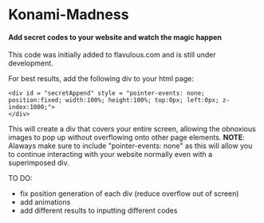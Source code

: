 # Konami-Madness
<h4>Add secret codes to your website and watch the magic happen</h4>

This code was initially added to flavulous.com and is still under development.

For best results, add the following div to your html page:
<pre><code>&lt;div id = "secretAppend" style = "pointer-events: none; position:fixed; width:100%; height:100%; top:0px; left:0px; z-index:1000;"&gt;
&lt;/div&gt;
</code></pre>

This will create a div that covers your entire screen, allowing the obnoxious images to pop up without overflowing onto other page elements.
<b>NOTE</b>: Alaways make sure to include "pointer-events: none" as this will allow you to continue interacting with your website normally even with a superimposed div.

TO DO: 
 - fix position generation of each div (reduce overflow out of screen)
 - add animations
 - add different results to inputting different codes

